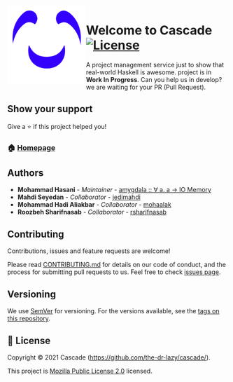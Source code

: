 <img src="design/logo/SVG/cascade.svg" alt="Logo" width="180" align="left" />

# Welcome to Cascade [![License](https://img.shields.io/badge/license-MPL--2.0-3400FD?style=for-the-badge)](LICENSE)

A project management service just to show that real-world Haskell is awesome. project is in **Work In Progress**. Can you help us in develop? we are waiting for your PR (Pull Request).

## Show your support

Give a ⭐ if this project helped you!

### 🏠 [Homepage](https://github.com/the-dr-lazy/cascade)

## Authors

- **Mohammad Hasani** - _Maintainer_ - [amygdala :: ∀ a. a → IO Memory](https://github.com/the-dr-lazy)
- **Mahdi Seyedan** - _Collaborator_ - [jedimahdi](https://github.com/jedimahdi)
- **Mohammad Hadi Aliakbar** - _Collaborator_ - [mohaalak](https://github.com/mohaalak)
- **Roozbeh Sharifnasab** - _Collaborator_ - [rsharifnasab](https://github.com/rsharifnasab)

## Contributing

Contributions, issues and feature requests are welcome!

Please read [CONTRIBUTING.md](CONTRIBUTING.md) for details on our code of conduct, and the process for submitting pull requests to us.
Feel free to check [issues page](https://github.com/the-dr-lazy/cascade/issues).

## Versioning

We use [SemVer](http://semver.org/) for versioning. For the versions available, see the [tags on this repository](https://github.com/the-dr-lazy/cascade/releases).

## 📝 License

Copyright © 2021 Cascade (https://github.com/the-dr-lazy/cascade/).

This project is [Mozilla Public License 2.0](LICENSE) licensed.

